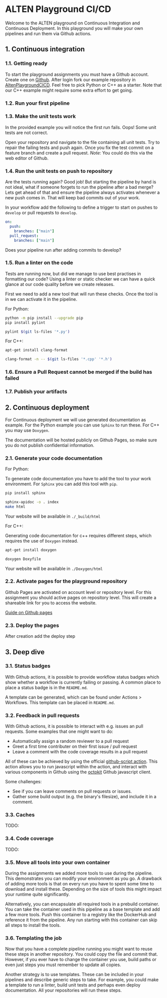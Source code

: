# ALTEN Playground CI/CD

Welcome to the ALTEN playground on Continuous Integration and Continuous Deployment. In this playground you will make your own pipelines and run them via Github actions.

## 1. Continuous integration

### 1.1. Getting ready

To start the playground assignments you must have a Github account. Create one on [Github](https://github.com/signup). After login fork our example repository in [AltenPlaygroundCICD](https://github.com/AltenPlaygroundCICD). Feel free to pick Python or C++ as a starter. Note that our C++ example might require some extra effort to get going.

### 1.2. Run your first pipeline

### 1.3. Make the unit tests work

In the provided example you will notice the first run fails. Oops! Some unit tests are not correct.

Open your repository and navigate to the file containing all unit tests. Try to repair the failing tests and push again. Once you fix the test commit on a feature branch and create a pull request. _Note:_ You could do this via the web editor of Github.

### 1.4. Run the unit tests on push to repository

Are the tests running again? Good job! But starting the pipeline by hand is not ideal, what if someone forgets to run the pipeline after a bad merge? Lets get ahead of that and ensure the pipeline always activates whenever a new push comes in. That will keep bad commits out of your work.

In your workflow add the following to define a trigger to start on pushes to `develop` or pull requests to `develop`.

```yaml
on:
  push:
    branches: ["main"]
  pull_request:
    branches: ["main"]
```

Does your pipeline run after adding commits to develop?

### 1.5. Run a linter on the code

Tests are running now, but did we manage to use best practises in formatting our code? Using a linter or static checker we can have a quick glance at our code quality before we create releases.

First we need to add a new tool that will run these checks. Once the tool is in we can activate it in the pipeline.

For Python:

```bash
python -m pip install --upgrade pip
pip install pylint
```

```bash
pylint $(git ls-files '*.py')
```

For C++:

```bash
apt-get install clang-format
```

```bash
clang-format -n -- $(git ls-files '*.cpp' '*.h')
```

### 1.6. Ensure a Pull Request cannot be merged if the build has failed

### 1.7. Publish your artifacts

## 2. Continuous deployment

For Continuous deployment we will use generated documentation as example. For the Python example you can use `Sphinx` to run these. For C++ you may use `Doxygen`.

The documentation will be hosted publicly on Github Pages, so make sure you do not publish confidential information.

### 2.1. Generate your code documentation

For Python:

To generate code documentation you have to add the tool to your work environment. For `Sphinx` you can add this tool with `pip`.

```bash
pip install sphinx
```

```bash
sphinx-apidoc -o . index
make html
```

Your website will be available in `./_build/html`

For C++:

Generating code documentation for c++ requires different steps, which requires the use of `Doxygen` instead.

```bash
apt-get install doxygen
```

```bash
doxygen Doxyfile
```

Your website will be available in `./Doxygen/html`

### 2.2. Activate pages for the playground repository

Github Pages are activated on account level or repository level. For this assignment you should active pages on repository level. This will create a shareable link for you to access the website.

[Guide on Github pages](https://github.com/marketplace/actions/deploy-to-github-pages)

### 2.3. Deploy the pages

After creation add the deploy step

## 3. Deep dive

### 3.1. Status badges

With Github actions, it is possible to provide workflow status badges which show whether a workflow is currently failing or passing. A common place to place a status badge is in the `README.md`.

A template can be generated, which can be found under Actions > Workflows. This template can be placed in `README.md`.

### 3.2. Feedback in pull requests

With Github actions, it is possible to interact with e.g. issues an pull requests. Some examples that one might want to do:

- Automatically assign a random reviewer to a pull request
- Greet a first time contributer on their first issue / pull request
- Leave a comment with the code coverage results in a pull request

All of these can be achieved by using the official [github-script action](https://github.com/marketplace/actions/github-script). This action allows you to run javascript within the action, and interact with various components in Github using the [octokit](https://octokit.github.io/rest.js) Github javascript client.

Some challenges:

- See if you can leave comments on pull requests or issues.
- Gather some build output (e.g. the binary's filesize), and include it in a comment.

### 3.3. Caches

TODO:

### 3.4. Code coverage

TODO:

### 3.5. Move all tools into your own container

During the assignments we added more tools to use during the pipeline. This demonstrates you can modify your environment as you go. A drawback of adding more tools is that on every run you have to spent some time to download and install these. Depending on the size of tools this might impact your runtime quite significantly.

Alternatively, you can encapsulate all required tools in a prebuild container. You can take the container used in this pipeline as a base template and add a few more tools. Push this container to a registry like the DockerHub and reference it from the pipeline. Any run starting with this container can skip all steps to install the tools.

### 3.6. Templating the job

Now that you have a complete pipeline running you might want to reuse these steps in another repository. You could copy the file and commit that. However, if you ever have to change the container you use, build paths or even just steps you must remember to update all copies.

Another strategy is to use templates. These can be included in your pipelines and describe generic steps to take. For example, you could make a template to run a linter, build unit tests and perhaps even deploy documentation. All your repositories will run these steps.



